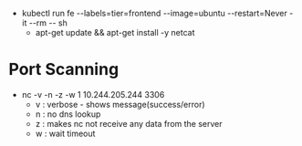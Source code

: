- kubectl run fe --labels=tier=frontend --image=ubuntu --restart=Never -it --rm  -- sh
    - apt-get update && apt-get install -y netcat
# Port Scanning
- nc -v -n -z -w 1 10.244.205.244 3306
    - v : verbose - shows message(success/error)
    - n : no dns lookup
    - z : makes nc not receive any data from the server
    - w : wait timeout